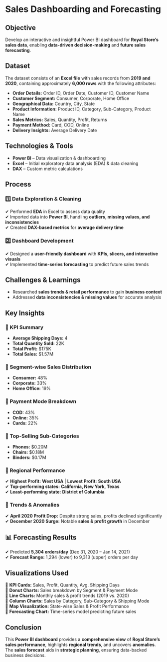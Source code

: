 # **Sales Dashboarding and Forecasting**  

## **Objective**  
Develop an interactive and insightful Power BI dashboard for **Royal Store’s sales data**, enabling **data-driven decision-making** and **future sales forecasting**.  

## **Dataset**  
The dataset consists of an **Excel file** with sales records from **2019 and 2020**, containing approximately **6,000 rows** with the following attributes:  

- **Order Details:** Order ID, Order Date, Customer ID, Customer Name  
- **Customer Segment:** Consumer, Corporate, Home Office  
- **Geographical Data:** Country, City, State  
- **Product Information:** Product ID, Category, Sub-Category, Product Name  
- **Sales Metrics:** Sales, Quantity, Profit, Returns  
- **Payment Method:** Card, COD, Online  
- **Delivery Insights:** Average Delivery Date  

## **Technologies & Tools**  
- **Power BI** – Data visualization & dashboarding  
- **Excel** – Initial exploratory data analysis (EDA) & data cleaning  
- **DAX** – Custom metric calculations  

## **Process**  

### **1️⃣ Data Exploration & Cleaning**  
✔ Performed **EDA** in Excel to assess data quality  
✔ Imported data into **Power BI**, handling **outliers, missing values, and inconsistencies**  
✔ Created **DAX-based metrics** for **average delivery time**  

### **2️⃣ Dashboard Development**  
✔ Designed a **user-friendly dashboard** with **KPIs, slicers, and interactive visuals**  
✔ Implemented **time-series forecasting** to predict future sales trends  

## **Challenges & Learnings**  
- Researched **sales trends & retail performance** to gain **business context**  
- Addressed **data inconsistencies & missing values** for accurate analysis  

## **Key Insights**  

### **📌 KPI Summary**  
- **Average Shipping Days:** 4  
- **Total Quantity Sold:** 22K  
- **Total Profit:** $175K  
- **Total Sales:** $1.57M  

### **📌 Segment-wise Sales Distribution**  
- **Consumer:** 48%  
- **Corporate:** 33%  
- **Home Office:** 19%  

### **📌 Payment Mode Breakdown**  
- **COD:** 43%  
- **Online:** 35%  
- **Cards:** 22%  

### **📌 Top-Selling Sub-Categories**  
- **Phones:** $0.20M  
- **Chairs:** $0.18M  
- **Binders:** $0.17M  

### **📌 Regional Performance**  
✔ **Highest Profit:** **West USA** | **Lowest Profit:** **South USA**  
✔ **Top-performing states:** **California, New York, Texas**  
✔ **Least-performing state:** **District of Columbia**  

### **📌 Trends & Anomalies**  
✔ **April 2020 Profit Drop:** Despite strong sales, profits declined significantly  
✔ **December 2020 Surge:** Notable **sales & profit growth** in December  

## **📊 Forecasting Results**  
✔ Predicted **5,304 orders/day** (Dec 31, 2020 – Jan 14, 2021)  
✔ **Forecast Range:** 1,294 (lower) to 9,313 (upper) orders per day  

## **Visualizations Used**  
📌 **KPI Cards:** Sales, Profit, Quantity, Avg. Shipping Days  
📌 **Donut Charts:** Sales breakdown by Segment & Payment Mode  
📌 **Line Charts:** Monthly sales & profit trends (2019 vs. 2020)  
📌 **Column Charts:** Sales by Category, Sub-Category & Shipping Mode  
📌 **Map Visualization:** State-wise Sales & Profit Performance  
📌 **Forecasting Chart:** Time-series model predicting future sales  

## **Conclusion**  
This **Power BI dashboard** provides a **comprehensive view** of **Royal Store’s sales performance**, highlights **regional trends**, and uncovers **anomalies**. The **sales forecast** aids in **strategic planning**, ensuring data-backed business decisions.  
